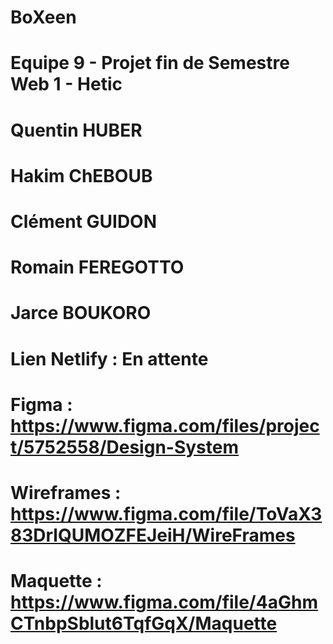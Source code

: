 # BoXeen

# Equipe 9 - Projet fin de Semestre Web 1 - Hetic

# Quentin HUBER
# Hakim ChEBOUB
# Clément GUIDON
# Romain FEREGOTTO
# Jarce BOUKORO

# Lien Netlify : En attente

# Figma : https://www.figma.com/files/project/5752558/Design-System
# Wireframes : https://www.figma.com/file/ToVaX383DrlQUMOZFEJeiH/WireFrames
# Maquette : https://www.figma.com/file/4aGhmCTnbpSblut6TqfGqX/Maquette